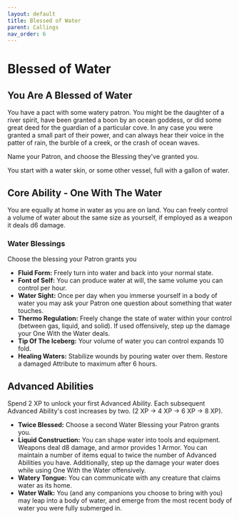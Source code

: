 ```yaml
---
layout: default
title: Blessed of Water
parent: Callings
nav_order: 6
---
```


# Blessed of Water

## You Are A Blessed of Water

You have a pact with some watery patron. You might be the daughter of a river spirit, have been granted a boon by an ocean goddess, or did some great deed for the guardian of a particular cove. In any case you were granted a small part of their power, and can always hear their voice in the patter of rain, the burble of a creek, or the crash of ocean waves.

Name your Patron, and choose the Blessing they've granted you.

You start with a water skin, or some other vessel, full with a gallon of water.

## Core Ability - One With The Water

You are equally at home in water as you are on land. You can freely control a volume of water about the same size as yourself, if employed as a weapon it deals d6 damage.

### Water Blessings

Choose the blessing your Patron grants you

* **Fluid Form:** Freely turn into water and back into your normal state.
* **Font of Self:** You can produce water at will, the same volume you can control per hour.
* **Water Sight:** Once per day when you immerse yourself in a body of water you may ask your Patron one question about something that water touches.
* **Thermo Regulation:** Freely change the state of water within your control (between gas, liquid, and solid). If used offensively, step up the damage your One With the Water deals.
* **Tip Of The Iceberg:** Your volume of water you can control expands 10 fold.
* **Healing Waters:** Stabilize wounds by pouring water over them. Restore a damaged Attribute to maximum after 6 hours.

## Advanced Abilities

Spend 2 XP to unlock your first Advanced Ability. Each subsequent Advanced Ability's cost increases by two. (2 XP → 4 XP → 6 XP → 8 XP).

* **Twice Blessed:** Choose a second Water Blessing your Patron grants you.
* **Liquid Construction:** You can shape water into tools and equipment. Weapons deal d8 damage, and armor provides 1 Armor. You can maintain a number of items equal to twice the number of Advanced Abilities you have. Additionally, step up the damage your water does while using One With the Water offensively. 
* **Watery Tongue:** You can communicate with any creature that claims water as its home.
* **Water Walk:** You (and any companions you choose to bring with you) may leap into a body of water, and emerge from the most recent body of water you were fully submerged in.

